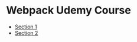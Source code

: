 # Webpack Udemy Course

- [Section 1](https://github.com/shunwitter/webpack_course/blob/master/courses/section_1.md)
- [Section 2](https://github.com/shunwitter/webpack_course/blob/master/courses/section_2.md)
